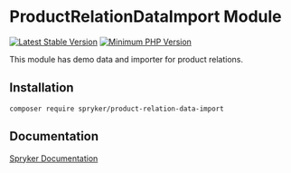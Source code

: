 # ProductRelationDataImport Module
[![Latest Stable Version](https://poser.pugx.org/spryker/product-relation-data-import/v/stable.svg)](https://packagist.org/packages/spryker/product-relation-data-import)
[![Minimum PHP Version](https://img.shields.io/badge/php-%3E%3D%208.3-8892BF.svg)](https://php.net/)

This module has demo data and importer for product relations.

## Installation

```
composer require spryker/product-relation-data-import
```

## Documentation

[Spryker Documentation](https://docs.spryker.com)
